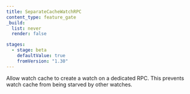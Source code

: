 ```yaml
---
title: SeparateCacheWatchRPC
content_type: feature_gate
_build:
  list: never
  render: false

stages:
  - stage: beta
    defaultValue: true
    fromVersion: "1.30"
---
```

Allow watch cache to create a watch on a dedicated RPC.
This prevents watch cache from being starved by other watches.
